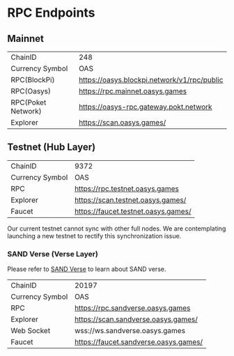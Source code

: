 # RPC Endpoints 


## Mainnet
|                 |                                    |
|-----------------|------------------------------------|
| ChainID         | 248                                |
| Currency Symbol | OAS                                |
| RPC(BlockPi)    | https://oasys.blockpi.network/v1/rpc/public	  |
| RPC(Oasys)             | https://rpc.mainnet.oasys.games    |
| RPC(Poket Network)| https://oasys-rpc.gateway.pokt.network	  |
| Explorer        | https://scan.oasys.games/      |

## Testnet (Hub Layer)
|                 |                                         |
|-----------------|-----------------------------------------|
| ChainID         | 9372                                    |
| Currency Symbol | OAS                                     |
| RPC             | https://rpc.testnet.oasys.games         |
| Explorer        | https://scan.testnet.oasys.games/   |
| Faucet          | https://faucet.testnet.oasys.games/ |

Our current testnet cannot sync with other full nodes. We are contemplating launching a new testnet to rectify this synchronization issue.

### SAND Verse (Verse Layer)
Please refer to [SAND Verse](/docs/verse-developer/how-to-build-verse/1-10-sandverse) to learn about SAND verse.

|                 |                                            |
|-----------------|--------------------------------------------|
| ChainID         | 20197                                      |
| Currency Symbol | OAS                                        |
| RPC             | https://rpc.sandverse.oasys.games         |
| Explorer        | https://scan.sandverse.oasys.games/    |
| Web Socket      | wss://ws.sandverse.oasys.games             |
| Faucet          | https://faucet.sandverse.oasys.games/ |



